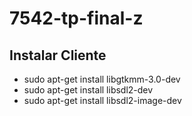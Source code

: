 # 7542-tp-final-z

## Instalar Cliente
* sudo apt-get install libgtkmm-3.0-dev
* sudo apt-get install libsdl2-dev
* sudo apt-get install libsdl2-image-dev

